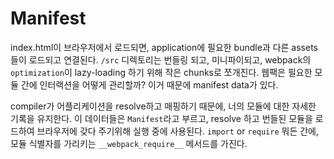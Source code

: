 # Manifest

index.html이 브라우저에서 로드되면, application에 필요한 bundle과 다른 assets들이 로드되고 연결된다. `/src` 디렉토리는 번들링 되고, 미니파이되고, webpack의 `optimization`이 lazy-loading 하기 위해 작은 chunks로 쪼개진다. 웹팩은 필요한 모듈 간에 인터랙션을 어떻게 관리할까? 이거 때문에 manifest data가 있다.

compiler가 어플리케이션을 resolve하고 매핑하기 때문에, 너의 모듈에 대한 자세한 기록을 유지한다. 이 데이터들은 `Manifest`라고 부르고, resolve 하고 번들된 모듈을 로드하여 브라우저에 갖다 주기위해 실행 중에 사용된다. `import` or `require` 뭐든 간에, 모듈 식별자를 가리키는 `__webpack_require__` 메서드를 가진다.


